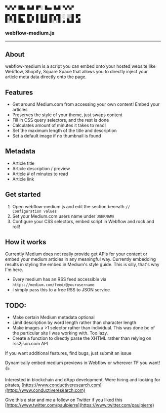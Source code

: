```█░█░█ █▀▀ █▄▄ █▀▀ █░░ █▀█ █░█░█
▀▄▀▄▀ ██▄ █▄█ █▀░ █▄▄ █▄█ ▀▄▀▄▀

█▀▄▀█ █▀▀ █▀▄ █ █░█ █▀▄▀█ ░ ░░█ █▀
█░▀░█ ██▄ █▄▀ █ █▄█ █░▀░█ ▄ █▄█ ▄█

```

### webflow-medium.js

---

## About

webflow-medium is a script you can embed onto your hosted website like Webflow, Shopify, Square Space that allows you to directly inject your article meta data directly onto the page.

## Features
* Get around Medium.com from accessing your own content! Embed your articles
* Preserves the style of your theme, just swaps content
* Fill in CSS query selectors, and the rest is done
* Calculates amount of minutes it takes to read!
* Set the maximum length of the title and description
* Set a default image if no thumbnail is found


## Metadata
* Article title
* Article description / preview
* Article # of minutes to read
* Article link

## Get started

1. Open webflow-medium.js and edit the section beneath `// Configuration values`
2. Set your Medium.com users name under `USERNAME`
3. Configure your CSS selectors, embed script in Webflow and rock and roll!

## How it works

Currently Medium does not really provide get APIs for your content or embed your medium articles in any meaningful way. Currently embedding results in styling the embed in Medium's style guide. This is silly, that's why I'm here.

* Every medium has an RSS feed accessible via `https://medium.com/feed/@yourusername`
* I simply pass this to a free RSS to JSON service


## TODO:
* Make certain Medium metadata optional
* Limit description by word length rather than character length
* Make images a >1 selector rather than individual. This was done bc of the particular site I was working with. Too lazy.
* Create a function to directly parse the XHTML rather than relying on rss2json.com API

If you want additional features, find bugs, just submit an issue


Dynamically embed medium previews in Webflow or wherever TF you want! 👍

Interested in blockchain and dApp development. Were hiring and looking for pirates, [https://www.conductiveresearch.com](https://www.conductiveresearch.com)

Give this a star and me a follow on Twitter if you liked this [https://www.twitter.com/paulpierre](https://www.twitter.com/paulpierre)